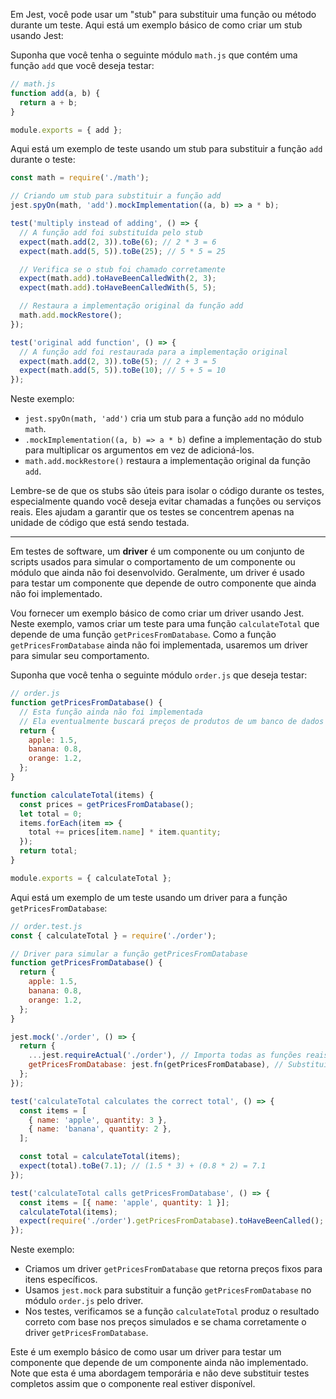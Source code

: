 Em Jest, você pode usar um "stub" para substituir uma função ou método durante um teste. Aqui está um exemplo básico de como criar um stub usando Jest:

Suponha que você tenha o seguinte módulo `math.js` que contém uma função `add` que você deseja testar:

```javascript
// math.js
function add(a, b) {
  return a + b;
}

module.exports = { add };
```

Aqui está um exemplo de teste usando um stub para substituir a função `add` durante o teste:

```javascript
const math = require('./math');

// Criando um stub para substituir a função add
jest.spyOn(math, 'add').mockImplementation((a, b) => a * b);

test('multiply instead of adding', () => {
  // A função add foi substituída pelo stub
  expect(math.add(2, 3)).toBe(6); // 2 * 3 = 6
  expect(math.add(5, 5)).toBe(25); // 5 * 5 = 25

  // Verifica se o stub foi chamado corretamente
  expect(math.add).toHaveBeenCalledWith(2, 3);
  expect(math.add).toHaveBeenCalledWith(5, 5);

  // Restaura a implementação original da função add
  math.add.mockRestore();
});

test('original add function', () => {
  // A função add foi restaurada para a implementação original
  expect(math.add(2, 3)).toBe(5); // 2 + 3 = 5
  expect(math.add(5, 5)).toBe(10); // 5 + 5 = 10
});
```

Neste exemplo:

- `jest.spyOn(math, 'add')` cria um stub para a função `add` no módulo `math`.
- `.mockImplementation((a, b) => a * b)` define a implementação do stub para multiplicar os argumentos em vez de adicioná-los.
- `math.add.mockRestore()` restaura a implementação original da função `add`.

Lembre-se de que os stubs são úteis para isolar o código durante os testes, especialmente quando você deseja evitar chamadas a funções ou serviços reais. Eles ajudam a garantir que os testes se concentrem apenas na unidade de código que está sendo testada.

-----
Em testes de software, um **driver** é um componente ou um conjunto de scripts usados para simular o comportamento de um componente ou módulo que ainda não foi desenvolvido. Geralmente, um driver é usado para testar um componente que depende de outro componente que ainda não foi implementado.

Vou fornecer um exemplo básico de como criar um driver usando Jest. Neste exemplo, vamos criar um teste para uma função `calculateTotal` que depende de uma função `getPricesFromDatabase`. Como a função `getPricesFromDatabase` ainda não foi implementada, usaremos um driver para simular seu comportamento.

Suponha que você tenha o seguinte módulo `order.js` que deseja testar:

```javascript
// order.js
function getPricesFromDatabase() {
  // Esta função ainda não foi implementada
  // Ela eventualmente buscará preços de produtos de um banco de dados
  return {
    apple: 1.5,
    banana: 0.8,
    orange: 1.2,
  };
}

function calculateTotal(items) {
  const prices = getPricesFromDatabase();
  let total = 0;
  items.forEach(item => {
    total += prices[item.name] * item.quantity;
  });
  return total;
}

module.exports = { calculateTotal };
```

Aqui está um exemplo de um teste usando um driver para a função `getPricesFromDatabase`:

```javascript
// order.test.js
const { calculateTotal } = require('./order');

// Driver para simular a função getPricesFromDatabase
function getPricesFromDatabase() {
  return {
    apple: 1.5,
    banana: 0.8,
    orange: 1.2,
  };
}

jest.mock('./order', () => {
  return {
    ...jest.requireActual('./order'), // Importa todas as funções reais do módulo
    getPricesFromDatabase: jest.fn(getPricesFromDatabase), // Substitui a função original pelo driver
  };
});

test('calculateTotal calculates the correct total', () => {
  const items = [
    { name: 'apple', quantity: 3 },
    { name: 'banana', quantity: 2 },
  ];

  const total = calculateTotal(items);
  expect(total).toBe(7.1); // (1.5 * 3) + (0.8 * 2) = 7.1
});

test('calculateTotal calls getPricesFromDatabase', () => {
  const items = [{ name: 'apple', quantity: 1 }];
  calculateTotal(items);
  expect(require('./order').getPricesFromDatabase).toHaveBeenCalled();
});
```

Neste exemplo:

- Criamos um driver `getPricesFromDatabase` que retorna preços fixos para itens específicos.
- Usamos `jest.mock` para substituir a função `getPricesFromDatabase` no módulo `order.js` pelo driver.
- Nos testes, verificamos se a função `calculateTotal` produz o resultado correto com base nos preços simulados e se chama corretamente o driver `getPricesFromDatabase`.

Este é um exemplo básico de como usar um driver para testar um componente que depende de um componente ainda não implementado. Note que esta é uma abordagem temporária e não deve substituir testes completos assim que o componente real estiver disponível.